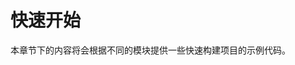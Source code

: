 # 快速开始

<!--Writerside adds this topic when you create a new documentation project.
You can use it as a sandbox to play with Writerside features, and remove it from the TOC when you don't need it anymore.-->

本章节下的内容将会根据不同的模块提供一些快速构建项目的示例代码。
